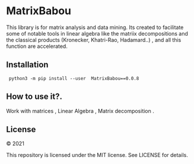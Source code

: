 # MatrixBabou
  
This library is for matrix analysis and data mining. Its created to facilitate some of notable tools in linear algebra like the matriix decompositions and the classical products (Kronecker, Khatri-Rao, Hadamard..) , and all this function are accelerated.

## Installation
``` python3 -m pip install --user  MatrixBabou==0.0.8```

## How to use it?.
Work with matrices , Linear Algebra , Matrix decomposition .

## License

© 2021 

This repository is licensed under the MIT license. See LICENSE for details.
